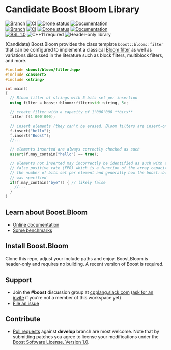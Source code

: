 # Candidate Boost Bloom Library

[![Branch](https://img.shields.io/badge/branch-master-brightgreen.svg)](https://github.com/joaquintides/bloom/tree/master) [![CI](https://github.com/joaquintides/bloom/actions/workflows/ci.yml/badge.svg?branch=master)](https://github.com/joaquintides/bloom/actions/workflows/ci.yml) [![Drone status](https://img.shields.io/drone/build/joaquintides/bloom/master?server=https%3A%2F%2Fdrone.cpp.al&logo=drone&logoColor=%23CCCCCC&label=CI)](https://drone.cpp.al/joaquintides/bloom) [![Documentation](https://img.shields.io/badge/docs-master-brightgreen.svg)](https://master.bloom.cpp.al/) </br>
[![Branch](https://img.shields.io/badge/branch-develop-brightgreen.svg)](https://github.com/joaquintides/bloom/tree/develop) [![CI](https://github.com/joaquintides/bloom/actions/workflows/ci.yml/badge.svg?branch=develop)](https://github.com/joaquintides/bloom/actions/workflows/ci.yml) [![Drone status](https://img.shields.io/drone/build/joaquintides/bloom/develop?server=https%3A%2F%2Fdrone.cpp.al&logo=drone&logoColor=%23CCCCCC&label=CI)](https://drone.cpp.al/joaquintides/bloom) [![Documentation](https://img.shields.io/badge/docs-develop-brightgreen.svg)](https://develop.bloom.cpp.al/) </br>
[![BSL 1.0](https://img.shields.io/badge/license-BSL_1.0-blue.svg)](https://www.boost.org/users/license.html) <img alt="C++11 required" src="https://img.shields.io/badge/standard-C%2b%2b11-blue.svg"> <img alt="Header-only library" src="https://img.shields.io/badge/build-header--only-blue.svg">

(Candidate) Boost.Bloom provides the class template `boost::bloom::filter` that
can be configured to implement a classical [Bloom filter](https://en.wikipedia.org/wiki/Bloom_filter)
as well as variations discussed in the literature such as block filters, multiblock filters, and more.

```cpp
#include <boost/bloom/filter.hpp>
#include <cassert>
#include <string>

int main()
{
  // Bloom filter of strings with 5 bits set per insertion
  using filter = boost::bloom::filter<std::string, 5>;

  // create filter with a capacity of 1'000'000 **bits**
  filter f(1'000'000);

  // insert elements (they can't be erased, Bloom filters are insert-only)
  f.insert("hello");
  f.insert("Boost");
  //...

  // elements inserted are always correctly checked as such
  assert(f.may_contain("hello") == true);

  // elements not inserted may incorrectly be identified as such with a
  // false positive rate (FPR) which is a function of the array capacity,
  // the number of bits set per element and generally how the boost::bloom::filter
  // was specified
  if(f.may_contain("bye")) { // likely false
    //...
  }
}
```

## Learn about Boost.Bloom

* [Online documentation](https://develop.bloom.cpp.al/)
* [Some benchmarks](https://github.com/joaquintides/boost_bloom_benchmarks)

## Install Boost.Bloom

Clone this repo, adjust your include paths  and enjoy.
Boost.Bloom is header-only and requires no building. A recent version of Boost is required.

## Support

* Join the **#boost** discussion group at [cpplang.slack.com](https://cpplang.slack.com/)
([ask for an invite](https://cppalliance.org/slack/) if you’re not a member of this workspace yet)
* [File an issue](https://github.com/joaquintides/bloom/issues)

## Contribute

* [Pull requests](https://github.com/joaquintides/bloom/pulls) against **develop** branch are most welcome.
Note that by submitting patches you agree to license your modifications under the [Boost Software License, Version 1.0](http://www.boost.org/LICENSE_1_0.txt).
